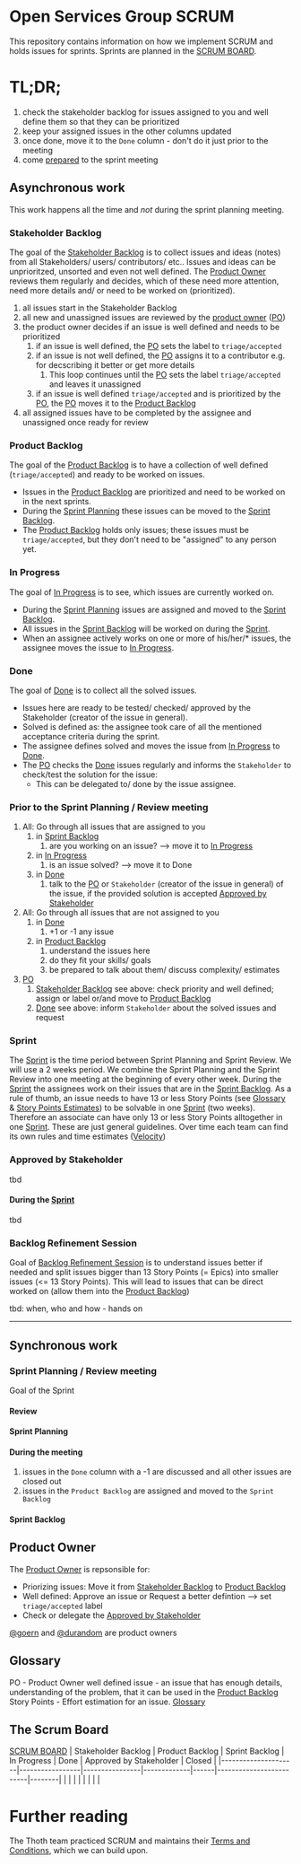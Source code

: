 # Open Services Group SCRUM

This repository contains information on how we implement SCRUM and holds issues for sprints.
Sprints are planned in the [SCRUM BOARD].

# TL;DR;

1. check the stakeholder backlog for issues assigned to you and well define them so that they can be prioritized
2. keep your assigned issues in the other columns updated
3. once done, move it to the `Done` column - don't do it just prior to the meeting
4. come [prepared] to the sprint meeting

## Asynchronous work

This work happens all the time and *not* during the sprint planning meeting.

### Stakeholder Backlog
The goal of the [Stakeholder Backlog] is to collect issues and ideas (notes) from all Stakeholders/ users/ contributors/ etc..
Issues and ideas can be unprioritzed, unsorted and even not well defined.
The [Product Owner] reviews them regularly and decides, which of these need more attention, need more details and/ or need to be worked on (prioritized).

  1. all issues start in the Stakeholder Backlog
  1. all new and unassigned issues are reviewed by the [product owner] ([PO])
  1. the product owner decides if an issue is well defined and needs to be prioritized
     1. if an issue is well defined, the [PO] sets the label to `triage/accepted`
     1. if an issue is not well defined, the [PO] assigns it to a contributor e.g. for decscribing it better or get more details
        1. This loop continues until the [PO] sets the label `triage/accepted` and leaves it unassigned
     1. if an issue is well defined `triage/accepted` and is prioritized by the [PO], the [PO] moves it to the [Product Backlog]
  1. all assigned issues have to be completed by the assignee and unassigned once ready for review

### Product Backlog
The goal of the [Product Backlog] is to have a collection of well defined (`triage/accepted`) and ready to be worked on issues.
 - Issues in the [Product Backlog] are prioritized and need to be worked on in the next sprints.
 - During the [Sprint Planning] these issues can be moved to the [Sprint Backlog].
 - The [Product Backlog] holds only issues;
these issues must be `triage/accepted`, but they don't need to be "assigned" to any person yet.

### In Progress
The goal of [In Progress] is to see, which issues are currently worked on.
 - During the [Sprint Planning] issues are assigned and moved to the [Sprint Backlog].
 - All issues in the [Sprint Backlog] will be worked on during the [Sprint].
 - When an assignee actively works on one or more of his/her/* issues, the assignee moves the issue to [In Progress].

### Done
The goal of [Done] is to collect all the solved issues.
 - Issues here are ready to be tested/ checked/ approved by the Stakeholder (creator of the issue in general). 
 - Solved is defined as: the assignee took care of all the mentioned acceptance criteria during the sprint.
 - The assignee defines solved and moves the issue from [In Progress] to [Done].
 - The [PO] checks the [Done] issues regularly and informs the `Stakeholder` to check/test the solution for the issue:
   - This can be delegated to/ done by the issue assignee.

### Prior to the Sprint Planning / Review meeting
1. All: Go through all issues that are assigned to you
   1. in [Sprint Backlog]
      1. are you working on an issue? --> move it to [In Progress]
   1. in [In Progress]
      1. is an issue solved? --> move it to Done
   1. in [Done]
      1. talk to the [PO] or `Stakeholder` (creator of the issue in general) of the issue, if the provided solution is accepted [Approved by Stakeholder]
 1. All: Go through all issues that are not assigned to you
    1. in [Done]
       1. +1 or -1 any issue
    1. in [Product Backlog]
       1. understand the issues here
       1. do they fit your skills/ goals
       1. be prepared to talk about them/ discuss complexity/ estimates
 1. [PO]
    1. [Stakeholder Backlog] see above: check priority and well defined; assign or label or/and move to [Product Backlog]
    1. [Done] see above: inform `Stakeholder` about the solved issues and request 

### Sprint
The [Sprint] is the time period between Sprint Planning and Sprint Review.
We will use a 2 weeks period.
We combine the Sprint Planning and the Sprint Review into one meeting at the beginning of every other week.
During the [Sprint] the assignees work on their issues that are in the [Sprint Backlog].
As a rule of thumb, an issue needs to have 13 or less Story Points (see [Glossary] & [Story Points Estimates]) to be solvable in one [Sprint] (two weeks).
Therefore an associate can have only 13 or less Story Points alltogether in one [Sprint].
These are just general guidelines. Over time each team can find its own rules and time estimates ([Velocity])


### Approved by Stakeholder
tbd

#### During the [Sprint]
tbd

### Backlog Refinement Session
Goal of [Backlog Refinement Session] is to understand issues better if needed and split issues bigger than 13 Story Points (= Epics) into smaller issues (<= 13 Story Points).
This will lead to issues that can be direct worked on (allow them into the [Product Backlog])

tbd: when, who and how - hands on

---

## Synchronous work

### Sprint Planning / Review meeting
Goal of the Sprint

#### Review 
#### Sprint Planning

#### During the meeting

1. issues in the `Done` column with a -1 are discussed and all other issues are closed out
2. issues in the `Product Backlog` are assigned and moved to the `Sprint Backlog`

#### Sprint Backlog

## Product Owner
The [Product Owner] is repsonsible for:
 - Priorizing issues: Move it from [Stakeholder Backlog] to [Product Backlog]
 - Well defined: Approve an issue or Request a better defintion --> set `triage/accepted` label
 - Check or delegate the [Approved by Stakeholder]

[@goern](https://github.com/goern) and [@durandom](https://github.com/durandom) are product owners

## Glossary
PO - Product Owner
well defined issue - an issue that has enough details, understanding of the problem, that it can be used in the [Product Backlog](#product-backlog)
Story Points - Effort estimation for an issue.  [Glossary] 

## The Scrum Board
[SCRUM BOARD]
| Stakeholder Backlog | Product Backlog | Sprint Backlog | In Progress | Done | Approved by Stakeholder | Closed |
|---------------------|-----------------|----------------|-------------|------|-------------------------|--------|
|                     |                 |                |             |      |                         |        |

# Further reading
The Thoth team practiced SCRUM and maintains their [Terms and Conditions](https://github.com/thoth-station/core/blob/master/docs/TermsAndConditionsForTheScrum.md), which we can build upon.

[SCRUM BOARD]: https://github.com/orgs/open-services-group/projects/21/views/1
[product owner]: #product-owner
[PO]: #product-owner
[prepared]: #prior-to-the-meeting
[Glossary]: #glossary
[Product Backlog]: #product-backlog
[Stakeholder Backlog]: #stakeholder-backlog
[Sprint Backlog]: #sprint-backlog
[Sprint Planning / Review meeting]: #sprint-planning-/-review-meeting
[Sprint Planning]: #sprint-planning
[Sprint]: #sprint
[In Progress]: #in-progress
[Done]: #done
[Approved by Stakeholder]: #approved-by-stakeholder
[The Scrum Board]: #the-scrum-board
[Story Points Estimates]: https://github.com/thoth-station/core/blob/master/docs/TermsAndConditionsForTheScrum.md#estimates
[Velocity]: https://www.scrum.org/resources/blog/agile-metrics-velocity
[Backlog Refinement Session]: #backlog-refinement-session
